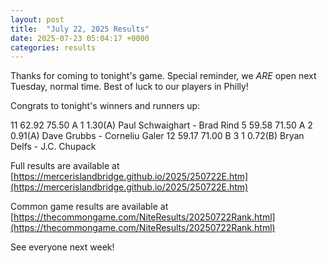 ```yaml
---
layout: post
title:  "July 22, 2025 Results"
date: 2025-07-23 05:04:17 +0000
categories: results
---
```

Thanks for coming to tonight's game. Special reminder, we *ARE* open next Tuesday, normal time.
Best of luck to our players in Philly!

Congrats to tonight's winners and runners up:

11   62.92   75.50  A   1                1.30(A)  Paul Schwaighart - Brad Rind
5   59.58   71.50  A   2                0.91(A)  Dave Grubbs - Corneliu Galer
12   59.17   71.00  B   3     1          0.72(B)  Bryan Delfs - J.C. Chupack


Full results are available at [https://mercerislandbridge.github.io/2025/250722E.htm](https://mercerislandbridge.github.io/2025/250722E.htm)

Common game results are available at [https://thecommongame.com/NiteResults/20250722Rank.html](https://thecommongame.com/NiteResults/20250722Rank.html)

See everyone next week!
